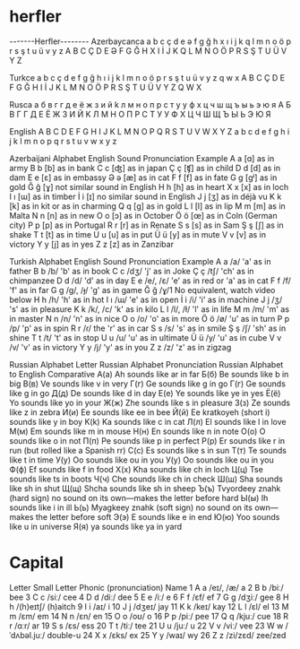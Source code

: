 # herfler
-------Herfler--------
Azerbaycanca
 a b c ç d e ə f g ğ h x ı i j k q l m n o ö p r s ş t u ü v y z
 A B C Ç D E Ə F G Ğ H X I İ J K Q L M N O Ö P R S Ş T U Ü V Y Z

Turkce
 a b c ç d e f g ğ h ı i j k l m n o ö p r s ş t u ü v y z q w x 
 A B C Ç D E F G Ğ H I İ J K L M N O Ö P R S Ş T U Ü V Y Z Q W X 

Rusca
 a б в г г д e ё ж з и й k л м н о п р с т у у ф х ц ч ш щ ъ ы ь э ю я
 A Б В Г Г Д E Ё Ж З И Й K Л М Н О П Р С Т У У Ф Х Ц Ч Ш Щ Ъ Ы Ь Э Ю Я 

English
 A B C D E F G H I J K L M N O P Q R S T U V W X Y Z
 a b c d e f g h i j k l m n o p q r s t u v w x y z

Azerbaijani Alphabet   English Sound   Pronunciation Example
A a [ɑ] as in army
B b [b] as in bank
C c [ʤ] as in japan
Ç ç [ʧ] as in child
D d [d] as in dam
E e [ɛ] as in embassy
Ə ə [æ] as in cat
F f [f] as in fate
G g [ɡʲ]    as in gold
Ğ ğ [ɣ] not similar sound in English
H h [h] as in heart
X x [x] as in loch
I ı [ɯ] as in timber
İ i [ɪ] no similar sound in English
J j [ʒ] as in déjà vu
K k [k] as in kit or as in charming
Q q [ɡ] as in gold
L l [l] as in lip
M m [m] as in Malta
N n [n] as in new
O o [ɔ] as in October
Ö ö [œ] as in Coln (German city)
P p [p] as in Portugal
R r [r] as in Renate
S s [s] as in Sam
Ş ş [ʃ] as in shake
T t [t] as in time
U u [u] as in put
Ü ü [y] as in mute
V v [v] as in victory
Y y [j] as in yes
Z z [z] as in Zanzibar

Turkish Alphabet    English Sound   Pronunciation Example
A a /a/ 'a' as in father
B b /b/ 'b' as in book
C c /dʒ/    'j' as in Joke
Ç ç /tʃ/    'ch' as in chimpanzee
D d /d/ 'd' as in day
E e /e/, /ɛ/    'e' as in red or 'a' as in cat
F f /f/ 'f' as in far
G g /ɡ/, /ɟ/    'g' as in game
Ğ ğ /ɣ/1    No equivalent, watch video below
H h /h/ 'h' as in hot
I ı /ɯ/ 'e' as in open
İ i /i/ 'i' as in machine
J j /ʒ/ 's' as in pleasure
K k /k/, /c/    'k' as in kilo
L l /l/, /ɫ/    'l' as in life
M m /m/ 'm' as in master
N n /n/ 'n' as in nice
O o /o/ 'o' as in more
Ö ö /ø/ 'u' as in turn
P p /p/ 'p' as in spin
R r /ɾ/ the 'r' as in car
S s /s/ 's' as in smile
Ş ş /ʃ/ 'sh' as in shine
T t /t/ 't' as in stop
U u /u/ 'u' as in ultimate
Ü ü /y/ 'u' as in cube
V v /v/ 'v' as in victory
Y y /j/ 'y' as in you
Z z /z/ 'z' as in zigzag

Russian Alphabet Letter Russian Alphabet Pronunciation  Russian Alphabet to English Comparative
A(a)    Ah  sounds like ar in far
Б(б)    Be  sounds like b in big
В(в)    Ve  sounds like v in very
Г(г)    Ge  sounds like g in go
Г(г)    Ge  sounds like g in go
Д(д)    De  sounds like d in day
E(e)    Ye  sounds like ye in yes
Ё(ё)    Yo  sounds like yo in your
Ж(ж)    Zhe sounds like s in pleasure
З(з)    Ze  sounds like z in zebra
И(и)    Ee  sounds like ee in bee
Й(й)    Ee kratkoyeh (short i)  sounds like y in boy
K(k)    Ka  sounds like c in cat
Л(л)    El  sounds like l in love
М(м)    Em  sounds like m in mouse
Н(н)    En  sounds like n in note
О(о)    O   sounds like o in not
П(п)    Pe  sounds like p in perfect
Р(р)    Er  sounds like r in run (but rolled like a Spanish rr)
С(с)    Es  sounds like s in sun
Т(т)    Te  sounds like t in time
У(у)    Oo  sounds like ou in you
У(у)    Oo  sounds like ou in you
Ф(ф)    Ef  sounds like f in food
Х(х)    Kha sounds like ch in loch
Ц(ц)    Tse sounds like ts in boots
Ч(ч)    Che sounds like ch in check
Ш(ш)    Sha sounds like sh in shut
Щ(щ)    Shcha   sounds like sh in sheep
Ъ(ъ)    Tvyordeey znahk (hard sign) no sound on its own—makes the letter before hard
Ы(ы)    Ih  sounds like i in ill
Ь(ь)    Myagkeey znahk (soft sign)  no sound on its own—makes the letter before soft
Э(э)    E   sounds like e in end
Ю(ю)    Yoo sounds like u in universe
Я(я)    ya  sounds like ya in yard


#   Capital
Letter  Small
Letter  Phonic
(pronunciation) Name
1   A   a   /eɪ/, /æ/   a
2   B   b   /biː/   bee
3   C   c   /siː/   cee
4   D   d   /diː/   dee
5   E   e   /iː/    e
6   F   f   /ɛf/    ef
7   G   g   /dʒiː/  gee
8   H   h   /(h)eɪtʃ/   (h)aitch
9   I   i   /aɪ/    i
10  J   j   /dʒeɪ/  jay
11  K   k   /keɪ/   kay
12  L   l   /ɛl/    el
13  M   m   /ɛm/    em
14  N   n   /ɛn/    en
15  O   o   /oʊ/    o
16  P   p   /piː/   pee
17  Q   q   /kjuː/  cue
18  R   r   /ɑːr/   ar
19  S   s   /ɛs/    ess
20  T   t   /tiː/   tee
21  U   u   /juː/   u
22  V   v   /viː/   vee
23  W   w   /ˈdʌbəl.juː/    double-u
24  X   x   /ɛks/   ex
25  Y   y   /waɪ/   wy
26  Z   z   /zi/zɛd/    zee/zed
